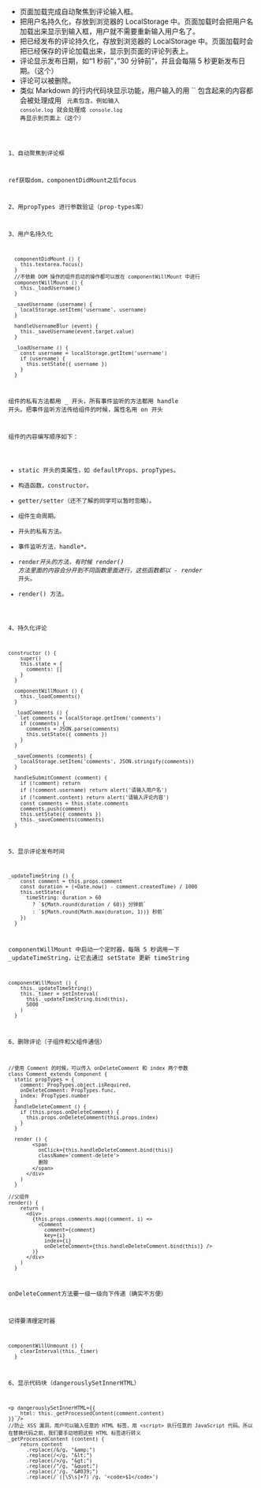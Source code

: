 - 页面加载完成自动聚焦到评论输入框。
- 把用户名持久化，存放到浏览器的 LocalStorage 中。页面加载时会把用户名加载出来显示到输入框，用户就不需要重新输入用户名了。
- 把已经发布的评论持久化，存放到浏览器的 LocalStorage 中。页面加载时会把已经保存的评论加载出来，显示到页面的评论列表上。
- 评论显示发布日期，如“1 秒前”，”30 分钟前”，并且会每隔 5 秒更新发布日期。（这个）
- 评论可以被删除。
- 类似 Markdown 的行内代码块显示功能，用户输入的用 `` 包含起来的内容都会被处理成用 <code> 元素包含。例如输入 `console.log` 就会处理成 <code>console.log</code> 再显示到页面上（这个）

1、自动聚焦到评论框

ref获取dom，componentDidMount之后focus

2、用propTypes 进行参数验证（prop-types库）

3、用户名持久化

	  componentDidMount () {
	    this.textarea.focus()
	  }
	  //不依赖 DOM 操作的组件启动的操作都可以放在 componentWillMount 中进行	
	  componentWillMount () {
	    this._loadUsername()
	  }
	
	  _saveUsername (username) {
	    localStorage.setItem('username', username)
	  }
	
	  handleUsernameBlur (event) {
	    this._saveUsername(event.target.value)
	  }
	  
	  _loadUsername () {
	    const username = localStorage.getItem('username')
	    if (username) {
	      this.setState({ username })
	    }
	  }
	
组件的私有方法都用 _ 开头，所有事件监听的方法都用 handle 开头。把事件监听方法传给组件的时候，属性名用 on 开头

组件的内容编写顺序如下：

- static 开头的类属性，如 defaultProps、propTypes。
- 构造函数，constructor。
- getter/setter（还不了解的同学可以暂时忽略）。
- 组件生命周期。
- 开头的私有方法。
- 事件监听方法，handle*。
- render*开头的方法，有时候 render() 方法里面的内容会分开到不同函数里面进行，这些函数都以 - render* 开头。
- render() 方法。

4、持久化评论

	constructor () {
	    super()
	    this.state = {
	      comments: []
	    }
	  }
	
	  componentWillMount () {
	    this._loadComments()
	  }
	
	  _loadComments () {
	    let comments = localStorage.getItem('comments')
	    if (comments) {
	      comments = JSON.parse(comments)
	      this.setState({ comments })
	    }
	  }
	
	  _saveComments (comments) {
	    localStorage.setItem('comments', JSON.stringify(comments))
	  }
	
	  handleSubmitComment (comment) {
	    if (!comment) return
	    if (!comment.username) return alert('请输入用户名')
	    if (!comment.content) return alert('请输入评论内容')
	    const comments = this.state.comments
	    comments.push(comment)
	    this.setState({ comments })
	    this._saveComments(comments)
	  }

5、显示评论发布时间
	
	_updateTimeString () {
	    const comment = this.props.comment
	    const duration = (+Date.now() - comment.createdTime) / 1000
	    this.setState({
	      timeString: duration > 60
	        ? `${Math.round(duration / 60)} 分钟前`
	        : `${Math.round(Math.max(duration, 1))} 秒前`
	    })
	  }

componentWillMount 中启动一个定时器，每隔 5 秒调用一下 _updateTimeString，让它去通过 setState 更新 timeString

	componentWillMount () {
	    this._updateTimeString()
	    this._timer = setInterval(
	      this._updateTimeString.bind(this),
	      5000
	    )
	  }


6、删除评论（子组件和父组件通信）

	//使用 Comment 的时候，可以传入 onDeleteComment 和 index 两个参数
	class Comment extends Component {
	  static propTypes = {
	    comment: PropTypes.object.isRequired,
	    onDeleteComment: PropTypes.func,
	    index: PropTypes.number
	  }
	  handleDeleteComment () {
	    if (this.props.onDeleteComment) {
	      this.props.onDeleteComment(this.props.index)
	    }
	  }
	
	  render () {
	        <span
	          onClick={this.handleDeleteComment.bind(this)}
	          className='comment-delete'>
	          删除
	        </span>
	      </div>
	    )
	  }

	//父组件
	render() {
	    return (
	      <div>
	        {this.props.comments.map((comment, i) =>
	          <Comment
	            comment={comment}
	            key={i}
	            index={i}
	            onDeleteComment={this.handleDeleteComment.bind(this)} />
	        )}
	      </div>
	    )
	  }
onDeleteComment方法要一级一级向下传递（确实不方便）

记得要清理定时器

	componentWillUnmount () {
	    clearInterval(this._timer)
	  }

6、显示代码块（dangerouslySetInnerHTML）

	<p dangerouslySetInnerHTML={{
	  __html: this._getProcessedContent(comment.content)
	}} />
	//防止 XSS 漏洞，用户可以输入任意的 HTML 标签，用 <script> 执行任意的 JavaScript 代码。所以在替换代码之前，我们要手动地把这些 HTML 标签进行转义
	_getProcessedContent (content) {
	    return content
	      .replace(/&/g, "&amp;")
	      .replace(/</g, "&lt;")
	      .replace(/>/g, "&gt;")
	      .replace(/"/g, "&quot;")
	      .replace(/'/g, "&#039;")
	      .replace(/`([\S\s]+?)`/g, '<code>$1</code>')
	

	